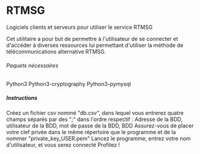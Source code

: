 # RTMSG
Logiciels clients et serveurs pour utiliser le service RTMSG

Cet utilitaire a pour but de permettre à l'utilisateur de se connecter et d'accéder à diverses ressources lui permettant d'utiliser la méthode de télécommunications alternative RTMSG.

###### Paquets nécessaires #####
Python3
Python3-cryptography
Python3-pymysql

##### Instructions #####
Créez un fichier csv nommé "db.csv", dans lequel vous entrerez quatre champs séparés par des ";" dans l'ordre respectif : Adresse de la BDD, utilisateur de la BDD, mot de passe de la BDD, BDD
Assurez-vous de placer votre clef privée dans le même répertoire que le programme et de la nommer "private_key_USER.pem"
Lancez le programme, entrez votre nom d'utilisateur, et vous serez connecté
Profitez !
